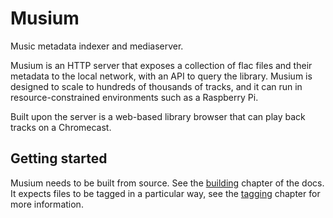 # Musium

Music metadata indexer and mediaserver.

Musium is an <abbr>HTTP</abbr> server that exposes a collection of flac files
and their metadata to the local network, with an <abbr>API</abbr> to query the
library. Musium is designed to scale to hundreds of thousands of tracks, and it
can run in resource-constrained environments such as a Raspberry Pi.

Built upon the server is a web-based library browser that can play back tracks
on a Chromecast.

## Getting started

Musium needs to be built from source. See the [building](building.md) chapter
of the docs. It expects files to be tagged in a particular way, see the
[tagging](tagging.md) chapter for more information.
